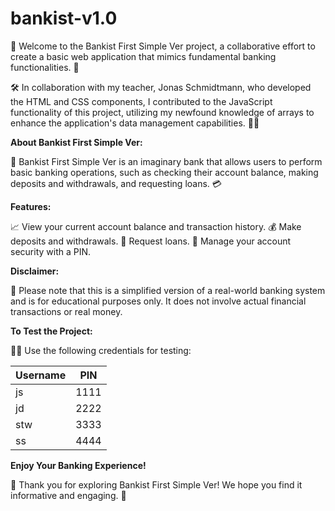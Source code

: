 # bankist-v1.0

🎉 Welcome to the Bankist First Simple Ver project, a collaborative effort to create a basic web application that mimics fundamental banking functionalities. 🎉

🛠️ In collaboration with my teacher, Jonas Schmidtmann, who developed the HTML and CSS components, I contributed to the JavaScript functionality of this project, utilizing my newfound knowledge of arrays to enhance the application's data management capabilities. 🧑‍💻

**About Bankist First Simple Ver:**

🏦 Bankist First Simple Ver is an imaginary bank that allows users to perform basic banking operations, such as checking their account balance, making deposits and withdrawals, and requesting loans. 💳

**Features:**

📈 View your current account balance and transaction history.
💰 Make deposits and withdrawals.
💸 Request loans.
🔐 Manage your account security with a PIN.

**Disclaimer:**

📝 Please note that this is a simplified version of a real-world banking system and is for educational purposes only. It does not involve actual financial transactions or real money.

**To Test the Project:**

👨‍💻 Use the following credentials for testing:

Username | PIN
------- | --------
js | 1111
jd | 2222
stw | 3333
ss | 4444

**Enjoy Your Banking Experience!**

👋 Thank you for exploring Bankist First Simple Ver! We hope you find it informative and engaging. 🤝

